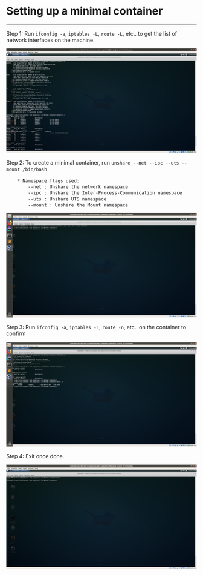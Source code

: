 # Setting up a minimal container

---


Step 1: Run `ifconfig -a`, `iptables -L`, `route -L`, etc.. to get the list of network interfaces on the machine.

![](img/min-cont-1.png)


Step 2: To create a minimal container, run `unshare --net --ipc --uts --mount /bin/bash`        
        
        * Namespace flags used:
            --net : Unshare the network namespace
            --ipc : Unshare the Inter-Process-Communication namespace
            --uts : Unshare UTS namespace
            --mount : Unshare the Mount namespace


![](img/min-cont-2.png)


Step 3: Run  `ifconfig -a`, `iptables -L`, `route -n`, etc.. on the container to confirm

![](img/min-cont-3.png)

        
Step 4: Exit once done.

![](img/min-cont-4.png)

